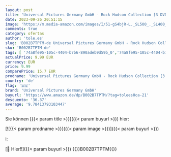 ```yaml
---
layout: post
title: 'Universal Pictures Germany GmbH - Rock Hudson Collection [3 DVDs]  exklusiv bei Amazon.de '
date: 2023-09-26 20:51:15
image: 'https://m.media-amazon.com/images/I/51-gS4bjR-L._SL500_._SL400_.jpg'
comments: true
category: ofertas
author: 'tole.es'
slug: 'B002B7TPTM-de Universal Pictures Germany GmbH - Rock Hudson Collection...'
sku: 'B002B7TPTM-de'
tags: [ '74a8fe95-105c-4404-b7b6-890adeb9d59b_0','74a8fe95-105c-4404-b7b6-890adeb9d59b_6201','74a8fe95-105c-4404-b7b6-890adeb9d59b_7701','74a8fe95-105c-4404-b7b6-890adeb9d59b_7801','74a8fe95-105c-4404-b7b6-890adeb9d59b_8101','Arborist Merchandising Root','Box-Sets','Boxenstopp','DVD & Blu-ray','DVD & Blu-ray Bestseller','Drama','Exklusiv bei Amazon.de','Featured Categories','Filme','Gebrauchte DVDs & Blu-rays','Komödie & Unterhaltung','Romantik','Self Service','Special Features Stores','universal pictures germany gmbh','🇩🇪', ]
actualPrice: 9.99 EUR
currency: EUR
price: 9.99
comparePrice: 15.7 EUR
prodname: 'Universal Pictures Germany GmbH - Rock Hudson Collection [3 DVDs]  exklusiv bei Amazon.de '
country: 'de'
flag: '🇩🇪'
brand: 'Universal Pictures Germany GmbH'
buyurl: 'https://www.amazon.de/dp/B002B7TPTM/?tag=tolees0ca-21'
descuento: '36.37'
average: '9.78413793103447'
---
```


Sie können [{{< param title >}}]({{< param buyurl >}}) hier:

[![{{< param prodname >}}]({{< param image >}})]({{< param buyurl >}})

ℹ️:


[🛒 Hier!!]({{< param buyurl >}})
{{<world>}}B002B7TPTM{{</world>}}
